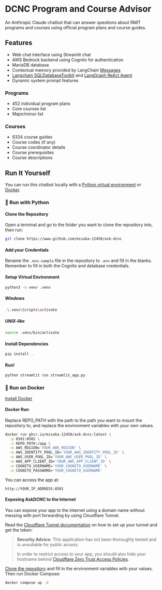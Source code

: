 # DCNC Program and Course Advisor

An Anthropic Claude chatbot that can answer questions about RMIT programs and
courses using official program plans and course guides.

## Features

- Web chat interface using Streamlit chat
- AWS Bedrock backend using Cognito for authentication
- MariaDB database
- Contextual memory provided by LangChain [Messages](https://python.langchain.com/docs/concepts/messages/)
- [Langchain SQLDatabaseToolkit](https://langchain-ai.github.io/langgraph/tutorials/sql-agent) and [LangGraph ReAct Agent](https://langchain-ai.github.io/langgraph/reference/prebuilt/#langgraph.prebuilt.chat_agent_executor.create_react_agent)
- Dynamic system prompt features

### Programs

- 452 individual program plans
- Core courses list
- Major/minor list

### Courses

- 8334 course guides
- Course codes (if any)
- Course coordinator details
- Course prerequisites
- Course descriptions

## Run It Yourself

You can run this chatbot locally with a [Python virtual environment](#run-with-python) or [Docker](#run-on-docker).

### 🐍 Run with Python

#### Clone the Repository

Open a terminal and go to the folder you want to clone the repository into, then run:

```bash
git clone https://www.github.com/misaka-12450/ask-dcnc
```

#### Add your Credentials

Rename the `.env.sample` file in the repository to `.env` and fill in the blanks. Remember to fill in both the Cognito
and database credentials.

#### Setup Virtual Environment

```bash
python3 -m venv .venv
```

##### Windows

```bash
.\.venv\Scripts\activate
```

##### UNIX-like

```bash
source .venv/bin/activate
```

#### Install Dependencies

```bash
pip install .
```

#### Run!

```bash
python streamlit run streamlit_app.py
```

### 🚢 Run on Docker

[Install Docker](https://www.docker.com/get-started/)

#### Docker Run

Replace REPO_PATH with the path to the path you want to mount the repository to, and replace the environment variables
with your own values.

```bash
docker run ghcr.io/misaka-12450/ask-dcnc:latest \
  -p 8501:8501 \
  -v REPO_PATH:/app \
  -e AWS_REGION='YOUR_AWS_REGION' \
  -e AWS_IDENTITY_POOL_ID='YOUR_AWS_IDENTITY_POOL_ID' \
  -e AWS_USER_POOL_ID='YOUR_AWS_USER_POOL_ID' \
  -e AWS_APP_CLIENT_ID='YOUR_AWS_APP_CLIENT_ID' \
  -e COGNITO_USERNAME='YOUR_COGNITO_USERNAME' \
  -e COGNITO_PASSWORD='YOUR_COGNITO_USERNAME' 
```

You can access the app at:

```
http://YOUR_IP_ADDRESS:8501
```

#### Exposing AskDCNC to the Internet

You can expose your app to the internet using a domain name without messing with port forwarding by using Cloudflare Tunnel.

Read
the [Cloudflare Tunnel documentation](https://developers.cloudflare.com/cloudflare-one/connections/connect-networks/get-started/create-remote-tunnel/)
on how to set up your tunnel and get the token:

> **Security Advice:** This application has not been thoroughly tested and is
> unsuitable for public access.
>
> In order to restrict access to your app, you should also hide your hostname behind [Cloudflare Zero Trust Access Policies](https://developers.cloudflare.com/cloudflare-one/applications/).

[Clone the repository](#clone-the-repository) and fill in the environment variables with your values. Then run Docker
Compose:

```bash
docker compose up -d
```

